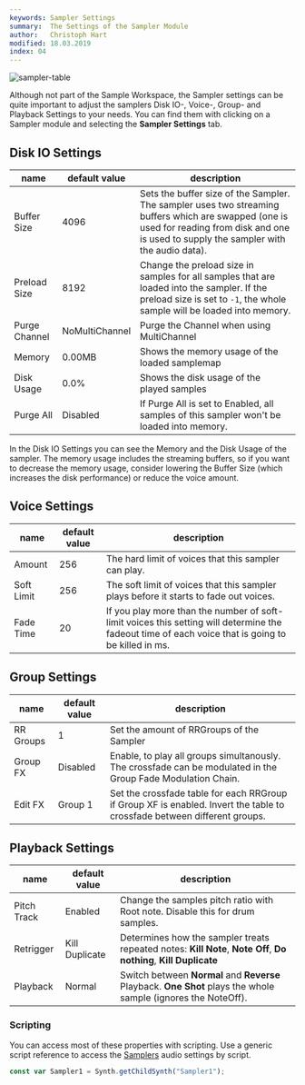 ```yaml
---
keywords: Sampler Settings
summary:  The Settings of the Sampler Module
author:   Christoph Hart
modified: 18.03.2019
index: 04
---
```

![sampler-table](/images/custom/sampler-settings.png) 

Although not part of the Sample Workspace, the Sampler settings can be quite important to adjust the samplers Disk IO-, Voice-, Group- and Playback Settings to your needs. You can find them with clicking on a Sampler module and selecting the **Sampler Settings** tab.

## Disk IO Settings	

| name | default value | description |
| --- | --- | ------------ |
| Buffer Size | 4096 | Sets the buffer size of the Sampler. The sampler uses two streaming buffers which are swapped (one is used for reading from disk and one is used to supply the sampler with the audio data). |
| Preload Size | 8192 | Change the preload size in samples for all samples that are loaded into the sampler. If the preload size is set to `-1`, the whole sample will be loaded into memory.|
| Purge Channel | NoMultiChannel | Purge the Channel when using MultiChannel|
| Memory | 0.00MB | Shows the memory usage of the loaded samplemap |
| Disk Usage | 0.0% | Shows the disk usage of the played samples |
| Purge All | Disabled | If Purge All is set to Enabled, all samples of this sampler won't be loaded into memory. |

In the Disk IO Settings you can see the Memory and the Disk Usage of the sampler. The memory usage includes the streaming buffers, so if you want to decrease the memory usage, consider lowering the Buffer Size (which increases the disk performance) or reduce the voice amount.

## Voice Settings

| name | default value | description |
| --- | --- | ------------ |
| Amount | 256 | The hard limit of voices that this sampler can play. |
| Soft Limit | 256 | The soft limit of voices that this sampler plays before it  starts to fade out voices.   |
| Fade Time | 20 | If you play more than the number of soft-limit voices this setting will determine the fadeout time of each voice that is going to be killed in ms. |


## Group Settings

| name | default value | description |
| --- | --- | ------------ |
| RR Groups | 1 | Set the amount of RRGroups of the Sampler |
| Group FX | Disabled | Enable, to play all groups simultanously. The crossfade can be modulated in the Group Fade Modulation Chain. |
| Edit FX | Group 1 | Set the crossfade table for each RRGroup if Group XF is enabled. Invert the table to crossfade between different groups. |

  
## Playback Settings

| name | default value | description |
| ---- | ---- | ---------- |
| Pitch Track | Enabled | Change the samples pitch ratio with Root note. Disable this for drum samples. |
| Retrigger | Kill Duplicate | Determines how the sampler treats repeated notes: **Kill Note**, **Note Off**, **Do nothing**, **Kill Duplicate** |
| Playback | Normal | Switch between **Normal** and **Reverse** Playback. **One Shot** plays the whole sample (ignores the NoteOff). |



### Scripting

You can access most of these properties with scripting. Use a generic script reference to access the [Samplers](/scripting/scripting-api/sampler) audio settings by script. 

```javascript
const var Sampler1 = Synth.getChildSynth("Sampler1");
```